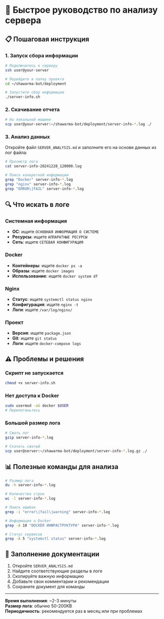 # 🚀 Быстрое руководство по анализу сервера

## 📋 Пошаговая инструкция

### 1. Запуск сбора информации

```bash
# Подключитесь к серверу
ssh user@your-server

# Перейдите в папку проекта
cd ~/shawarma-bot/deployment

# Запустите сбор информации
./server-info.sh
```

### 2. Скачивание отчета

```bash
# На локальной машине
scp user@your-server:~/shawarma-bot/deployment/server-info-*.log ./
```

### 3. Анализ данных

Откройте файл `SERVER_ANALYSIS.md` и заполните его на основе данных из лог файла:

```bash
# Просмотр лога
cat server-info-20241228_120000.log

# Поиск конкретной информации
grep "Docker" server-info-*.log
grep "nginx" server-info-*.log
grep "ERROR\|FAIL" server-info-*.log
```

## 🔍 Что искать в логе

### Системная информация

- **ОС**: ищите `ОСНОВНАЯ ИНФОРМАЦИЯ О СИСТЕМЕ`
- **Ресурсы**: ищите `АППАРАТНЫЕ РЕСУРСЫ`
- **Сеть**: ищите `СЕТЕВАЯ КОНФИГУРАЦИЯ`

### Docker

- **Контейнеры**: ищите `docker ps -a`
- **Образы**: ищите `docker images`
- **Использование**: ищите `docker system df`

### Nginx

- **Статус**: ищите `systemctl status nginx`
- **Конфигурация**: ищите `nginx -t`
- **Логи**: ищите `/var/log/nginx/`

### Проект

- **Версия**: ищите `package.json`
- **Git**: ищите `git status`
- **Логи**: ищите `docker-compose logs`

## ⚠️ Проблемы и решения

### Скрипт не запускается

```bash
chmod +x server-info.sh
```

### Нет доступа к Docker

```bash
sudo usermod -aG docker $USER
# Перелогиньтесь
```

### Большой размер лога

```bash
# Сжать лог
gzip server-info-*.log

# Скачать сжатый
scp user@server:~/shawarma-bot/deployment/server-info-*.log.gz ./
```

## 📊 Полезные команды для анализа

```bash
# Размер лога
du -h server-info-*.log

# Количество строк
wc -l server-info-*.log

# Поиск ошибок
grep -i "error\|fail\|warning" server-info-*.log

# Информация о Docker
grep -A 10 "DOCKER ИНФРАСТРУКТУРА" server-info-*.log

# Статус сервисов
grep -A 5 "systemctl status" server-info-*.log
```

## 📝 Заполнение документации

1. Откройте `SERVER_ANALYSIS.md`
2. Найдите соответствующие разделы в логе
3. Скопируйте важную информацию
4. Добавьте свои комментарии и рекомендации
5. Сохраните документ для команды

---

**Время выполнения**: ~2-3 минуты  
**Размер лога**: обычно 50-200KB  
**Периодичность**: рекомендуется раз в месяц или при проблемах
